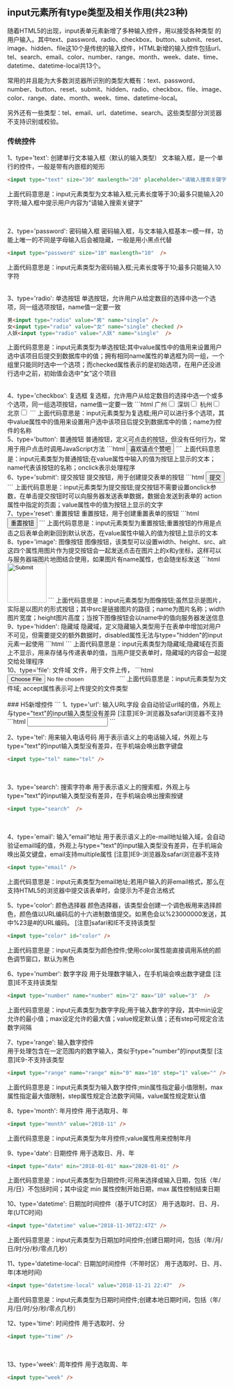 ## input元素所有type类型及相关作用(共23种)

随着HTML5的出现，input表单元素新增了多种输入控件，用以接受各种类型 的用户输入。其中text、password、radio、checkbox、button、submit、reset、image、hidden、file这10个是传统的输入控件，HTML新增的输入控件包括url、tel、search、email、color、number、range、month、week、date、time、datetime、datetime-local共13个。  

常用的并且能为大多数浏览器所识别的类型大概有：text、password、number、button、reset、submit、hidden、radio、checkbox、file、image、color、range、date、month、week、time、datetime-local。  

另外还有一些类型：tel、email、url、datetime、search。这些类型部分浏览器不支持识别或校验。  


### 传统控件
1、type='text': 创建单行文本输入框（默认的输入类型） 
   文本输入框，是一个单行的控件，一般是带有内嵌框的矩形
```html
<input type="text" size="30" maxlength="20" placeholder="请输入搜索关键字" />
```
上面代码意思是：input元素类型为文本输入框;元素长度等于30;最多只能输入20字符;输入框中提示用户内容为“请输入搜索关键字”  

<br />


2、type='password': 密码输入框
 密码输入框，与文本输入框基本一模一样，功能上唯一的不同是字母输入后会被隐藏，一般是用小黑点代替  
```html
<input type="password" size="10" maxlength="10"  />
```
上面代码意思是：input元素类型为密码输入框;元素长度等于10;最多只能输入10字符  
<br />
  
3、type='radio': 单选按钮
  单选按钮，允许用户从给定数目的选择中选一个选项，同一组选项按钮，name值一定要一致
```html
男<input type="radio" value="男" name="single" />
女<input type="radio" value="女" name="single" checked />
人妖<input type="radio" value="人妖" name="single"  />
```
上面代码意思是：input元素类型为单选按钮;其中value属性中的值用来设置用户选中该项目后提交到数据库中的值；拥有相同name属性的单选框为同一组，一个组里只能同时选中一个选项；而checked属性表示的是初始选项，在用户还没进行选中之前，初始值会选中“女”这个项目

<br />
4、type='checkbox': 复选框
复选框，允许用户从给定数目的选择中选一个或多个选项，同一组选项按钮，name值一定要一致
```html
广州<input type="checkbox" value="广州" name="city" />
深圳<input type="checkbox" value="深圳" name="city" />
杭州<input type="checkbox" value="杭州" name="city" />
北京<input type="checkbox" value="北京" name="city" />
```
上面代码意思是：input元素类型为复选框;用户可以进行多个选项，其中value属性中的值用来设置用户选中该项目后提交到数据库中的值；name为控件的名称

<br />
5、type='button': 普通按钮
  普通按钮，定义可点击的按钮，但没有任何行为，常用于用户点击时调用JavaScript方法
```html 
<input type="button" value="喜欢请点个赞吧" name="btn" onClick=""  />
```
上面代码意思是：input元素类型为普通按钮;在value属性中输入的值为按钮上显示的文本；name代表该按钮的名称；onclick表示处理程序

<br />
6、type='submit': 提交按钮
  提交按钮，用于创建提交表单的按钮
```html
<input type="submit" value="提交" name="subBtn"  />
```
上面代码意思是：input元素类型为提交按钮;提交按钮不需要设置onclick参数，在单击提交按钮时可以向服务器发送表单数据，数据会发送到表单的 action 属性中指定的页面；value属性中的值为按钮上显示的文字

<br />
7、type='reset': 重置按钮
  重置按钮，用于创建重置表单的按钮
```html
<input type="reset" value="重置按钮" name="reset"  />
```
上面代码意思是：input元素类型为重置按钮;重置按钮的作用是点击之后表单会刷新回到默认状态，在value属性中输入的值为按钮上显示的文本

<br />
8、type='image': 图像按钮   
 图像按钮，该类型可以设置width、height、src、alt这四个属性用图片作为提交按钮会一起发送点击在图片上的x和y坐标，这样可以与服务器端图片地图结合使用，如果图片有name属性，也会随坐标发送
```html
<input type="image" src="" name="确定" width="90" hieght="30" />
```
上面代码意思是：input元素类型为图像按钮;虽然显示是图片，实际是以图片的形式按钮；其中src是链接图片的路径；name为图片名称；width图片宽度；height图片高度；当按下图像按钮会以name中的值向服务器发送信息

<br />
9、type='hidden': 隐藏域
  隐藏域，定义隐藏输入类型用于在表单中增加对用户不可见，但需要提交的额外数据时，disabled属性无法与type="hidden"的input元素一起使用
```html
<input type="hidden" name="hidden" value="提交的值"  />
```
上面代码意思是：input元素类型为隐藏域;隐藏域在页面上不显示，用来存储与传递表单的值，当用户提交表单时，隐藏域的内容会一起提交给处理程序

<br />
10、type='file': 文件域
  文件，用于文件上传，
```html
<input type="file" name="file"  accept="image/png,image/jpg,image/gif,image/JPEG" />
```
上面代码意思是：input元素类型为文件域; accept属性表示可上传提交的文件类型

<br />
<br />
### H5新增控件
```
1、type='url': 输入URL字段
  会自动验证url域的值，外观上与type="text"的input输入类型没有差异  [注意]IE9-浏览器及safari浏览器不支持
```html
<input type="url" />
```
<br />

2、type='tel': 用来输入电话号码
  用于表示语义上的电话输入域，外观上与type="text"的input输入类型没有差异，在手机端会唤出数字键盘
```html
<input type="tel" name="tel" />
```
<br />


3、type='search': 搜索字符串
  用于表示语义上的搜索框，外观上与type="text"的input输入类型没有差异，在手机端会唤出搜索按键
```html
<input type="search"  />
```
<br />

4、type='email': 输入“email”地址
  用于表示语义上的e-mail地址输入域，会自动验证email域的值，外观上与type="text"的input输入类型没有差异，在手机端会唤出英文键盘，email支持multiple属性  [注意]IE9-浏览器及safari浏览器不支持
```html
<input type="email" />
```
上面代码意思是：input元素类型为email地址;若用户输入的非email格式，那么在支持HTML5的浏览器中提交该表单时，会提示为不是合法格式
<br />

5、type='color': 颜色选择器
 颜色选择器，该类型会创建一个调色板用来选择颜色，颜色值以URL编码后的十六进制数值提交。如黑色会以%23000000发送，其中%23是#的URL编码。  [注意]safari和IE不支持该类型
```html
<input type="color" id="color" />
```
上面代码意思是：input元素类型为颜色控件;使用color属性能直接调用系统的颜色调节窗口，默认为黑色
<br />

6、type='number': 数字字段
 用于处理数字输入，在手机端会唤出数字键盘  [注意]IE不支持该类型
```html
<input type="number" name="number" min="2" max="10" value="3"  />
```
上面代码意思是：input元素类型为数字字段;用于输入数字的字段，其中min设定允许的最小值；max设定允许的最大值；value规定默认值；还有step可规定合法数字间隔
<br />

7、type='range': 输入数字控件   
用于处理包含在一定范围内的数字输入，类似于type="number"的input类型  [注意]IE9-不支持该类型
```html
<input type="range" name="range" min="0" max="10" step="1" value="" />
```
上面代码意思是：input元素类型为输入数字控件;min属性指定最小值限制，max属性指定最大值限制，step属性规定合法数字间隔，value属性规定默认值
<br />

8、type='month': 年月控件
 用于选取月、年
```html
<input type="month" value="2018-11" />
```
上面代码意思是：input元素类型为年月控件;value属性用来控制年月
<br />

9、type='date': 日期控件
 用于选取日、月、年
```html
<input type="date" min="2018-01-01" max="2020-01-01" />
```
上面代码意思是：input元素类型为日期控件;可用来选择或输入日期，包括（年/月/日）不包括时间；其中设定 min 属性控制开始日期，max 属性控制结束日期
<br />

10、type='datetime': 日期加时间控件（基于UTC时区）
  用于选取时、日、月、年(UTC时间)
```html  
<input type="datetime" value="2018-11-30T22:47Z" />
```
上面代码意思是：input元素类型为日期加时间控件;创建日期时间，包括（年/月/日/时/分/秒/零点几秒）
<br />

11、type='datetime-local': 日期加时间控件（不带时区）
 用于选取时、日、月、年(本地时间)
```html
<input type="datetime-local" value="2018-11-21 22:47"  />
```
上面代码意思是：input元素类型为日期时间控件;创建本地日期时间，包括（年/月/日/时/分/秒/零点几秒）
<br />

12、type='time': 时间控件
 用于选取时、分
```html
<input type="time" />
```
<br />

13、type='week': 周年控件
用于选取周、年
```html
<input type="week" />
```
